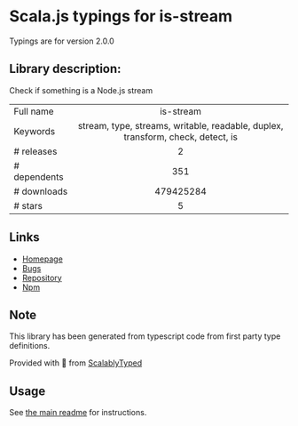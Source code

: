 
# Scala.js typings for is-stream

Typings are for version 2.0.0

## Library description:
Check if something is a Node.js stream

|                    |                 |
| ------------------ | :-------------: |
| Full name          | is-stream |
| Keywords           | stream, type, streams, writable, readable, duplex, transform, check, detect, is |
| # releases         | 2 |
| # dependents       | 351 |
| # downloads        | 479425284 |
| # stars            | 5 |

## Links
- [Homepage](https://github.com/sindresorhus/is-stream#readme)
- [Bugs](https://github.com/sindresorhus/is-stream/issues)
- [Repository](https://github.com/sindresorhus/is-stream)
- [Npm](https://www.npmjs.com/package/is-stream)
    


## Note
This library has been generated from typescript code from first party type definitions.

Provided with :purple_heart: from [ScalablyTyped](https://github.com/oyvindberg/ScalablyTyped)

## Usage
See [the main readme](../../readme.md) for instructions.



